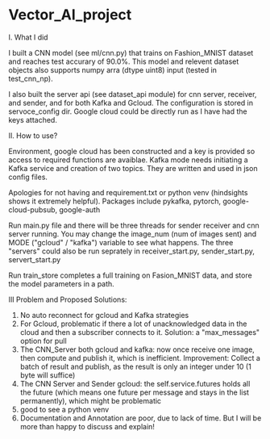 # Vector_AI_project


I. What I did

I built a CNN model (see ml/cnn.py) that trains on Fashion_MNIST dataset and reaches test accurary of 90.0%. This model and relevent dataset objects also supports numpy arra (dtype uint8) input (tested in test_cnn_np).

I also built the server api (see dataset_api module) for cnn server, receiver, and sender, and for both Kafka and Gcloud. The configuration is stored in servoce_config dir. Google cloud could be directly run as I have had the keys attached.


II. How to use?

Environment, google cloud has been constructed and a key is provided so access to required functions are avaiblae. Kafka mode needs initiating a Kafka service and creation of two topics. They are written and used in json config files. 

Apologies for not having and requirement.txt or python venv (hindsights shows it extremely helpful). Packages include pykafka, pytorch, google-cloud-pubsub, google-auth

Run main.py file and there will be three threads for sender receiver and cnn server running. You may change the image_num (num of images sent) and MODE ("gcloud" / "kafka") variable to see what happens. The three "servers" could also be run seprately in receiver_start.py, sender_start.py, servert_start.py

Run train_store completes a full training on Fasion_MNIST data, and store the model parameters in a path.


III Problem and Proposed Solutions:

1. No auto reconnect for gcloud and Kafka strategies
2. For Gcloud, problematic if there a lot of unacknowledged data in the cloud and then a subscriber connects to it. Solution: a "max_messages" option for pull
3. The CNN_Server both gcloud and kafka: now once receive one image, then compute and publish it, which is inefficient. Improvement: Collect a batch of result and publish, as the result is only an integer under 10 (1 byte will suffice)
4. The CNN Server and Sender gcloud: the self.service.futures holds all the future (which means one future per message and stays in the list permanently), which might be problematic
6. good to see a python venv
7. Documentation and Annotation are poor, due to lack of time. But I will be more than happy to discuss and explain!
